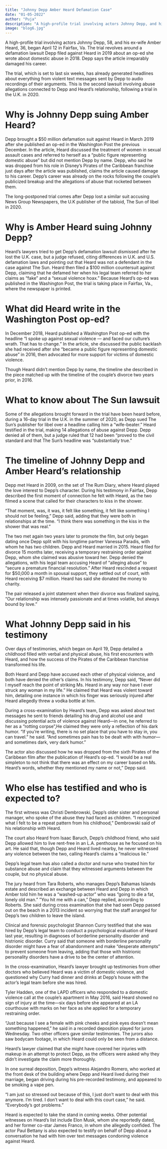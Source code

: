 ```yaml
---
title: "Johnny Depp Amber Heard Defamation Case"
date: "01-05-2022"
author: "Puja"
description: "A high-profile trial involving actors Johnny Depp, and his ex-wife Amber Heard."
image: "blog6.jpg"
---
```


A high-profile trial involving actors Johnny Depp, 58, and his ex-wife Amber Heard, 36, began April 12 in Fairfax, Va. The trial revolves around a defamation lawsuit Depp filed against Heard in 2019 about an op-ed she wrote about domestic abuse in 2018. Depp says the article irreparably damaged his career.

The trial, which is set to last six weeks, has already generated headlines about everything from violent text messages sent by Depp to audio recordings of their arguments. This is the second lawsuit involving abuse allegations connected to Depp and Heard’s relationship, following a trial in the U.K. in 2020.

# Why is Johnny Depp suing Amber Heard?
Depp brought a $50 million defamation suit against Heard in March 2019 after she published an op-ed in the Washington Post the previous December. In the article, Heard discussed the treatment of women in sexual assault cases and referred to herself as a “public figure representing domestic abuse” but did not mention Depp by name. Depp, who said he was dropped from his role in Disney’s Pirates of the Caribbean franchise just days after the article was published, claims the article caused damage to his career. Depp’s career was already on the rocks following the couple’s publicized breakup and the allegations of abuse that rocketed between them.

The long-postponed trial comes after Depp lost a similar suit accusing News Group Newspapers, the U.K publisher of the tabloid, The Sun of libel in 2020.

# Why is Amber Heard suing Johnny Depp?
Heard’s lawyers tried to get Depp’s defamation lawsuit dismissed after he lost the U.K. case, but a judge refused, citing differences in U.K. and U.S. defamation laws and pointing out that Heard was not a defendant in the case against The Sun. Heard then filed a $100 million countersuit against Depp, claiming that he defamed her when his legal team referred to her claims as “fake” and a “sexual violence hoax.” Because Heard’s op-ed was published in the Washington Post, the trial is taking place in Fairfax, Va., where the newspaper is printed.

# What did Heard write in the Washington Post op-ed?
In December 2018, Heard published a Washington Post op-ed with the headline “I spoke up against sexual violence — and faced our culture’s wrath. That has to change.”
In the article, she discussed the public backlash she had received after she “became a public figure representing domestic abuse” in 2016, then advocated for more support for victims of domestic violence.

Though Heard didn’t mention Depp by name, the timeline she described in the piece matched up with the timeline of the couple’s divorce two years prior, in 2016.

# What to know about The Sun lawsuit
Some of the allegations brought forward in the trial have been heard before, during a 16-day trial in the U.K. in the summer of 2020, as Depp sued The Sun’s publisher for libel over a headline calling him a “wife-beater.” Heard testified in the trial, making 14 allegations of abuse against Depp. Depp denied all of them, but a judge ruled that 12 had been “proved to the civil standard and that The Sun’s headline was “substantially true.”

# The timeline of Johnny Depp and Amber Heard’s relationship
Depp met Heard in 2009, on the set of The Rum Diary, where Heard played the love interest to Depp’s character. During his testimony in Fairfax, Depp described the first moment of connection he felt with Heard, as the two filmed a scene that called for their characters to kiss in the shower.

“That moment, was, it was, it felt like something, it felt like something I should not be feeling,” Depp said, adding that they were both in relationships at the time. “I think there was something in the kiss in the shower that was real.”

The two met again two years later to promote the film, but only began dating once Depp split with his longtime partner Vanessa Paradis, with whom he has two children. Depp and Heard married in 2015. Heard filed for divorce 15 months later, receiving a temporary restraining order against Depp, whom she claimed was abusive toward her. Depp denied the allegations, with his legal team accusing Heard of “alleging abuse” to “secure a premature financial resolution.” After Heard rescinded a request for $50,000 a month in spousal support, they settled out of court, with Heard receiving $7 million. Heard has said she donated the money to charity.

The pair released a joint statement when their divorce was finalized saying, “Our relationship was intensely passionate and at times volatile, but always bound by love.”

# What Johnny Depp said in his testimony
Over days of testimonies, which began on April 19, Depp detailed a childhood filled with verbal and physical abuse, his first encounters with Heard, and how the success of the Pirates of the Caribbean franchise transformed his life.

Both Heard and Depp have accused each other of physical violence, and both have denied the other’s claims. In his testimony, Depp said, “Never did I myself reach the point of striking Ms. Heard in any way nor have I ever struck any woman in my life.” He claimed that Heard was violent toward him, detailing one instance in which his finger was seriously injured after Heard allegedly threw a vodka bottle at him.

During a cross-examination by Heard’s team, Depp was asked about text messages he sent to friends detailing his drug and alcohol use and discussing potential acts of violence against Heard—in one, he referred to her as a “rotting corpse”,He claimed they were only a reflection of his dark humor. “If you’re writing, there is no set place that you have to stay in, you can travel.” he said. “And sometimes pain has to be dealt with with humor—and sometimes dark, very dark humor.”

The actor also discussed how he was dropped from the sixth Pirates of the Caribbean film after the publication of Heard’s op-ed. “I would be a real simpleton to not think that there was an effect on my career based on Ms. Heard’s words, whether they mentioned my name or not,” Depp said.

# Who else has testified and who is expected to?
The first witness was Christi Dembrowski, Depp’s older sister and personal manager, who spoke of the abuse they had faced as children. “I recognized what I felt to be a repeat pattern from his childhood,” Dembrowski said of his relationship with Heard.

The court also Heard from Isaac Baruch, Depp’s childhood friend, who said Depp allowed him to live rent-free in an L.A. penthouse as he focused on his art. He said that, though Depp and Heard lived nearby, he never witnessed any violence between the two, calling Heard’s claims a “malicious lie.”

Depp’s legal team has also called a doctor and nurse who treated him for substance abuse and claim that they witnessed arguments between the couple, but no physical abuse.

The jury heard from Tara Roberts, who manages Depp’s Bahamas Islands estate and described an exchange between Heard and Depp in which Amber told him he was a “washed-up actor” who was “going to die a fat, lonely old man.” ”You hit me with a can,” Depp replied, according to Roberts. She said during cross examination that she had seen Depp passed out on the beach in a 2013 incident so worrying that the staff arranged for Depp’s two children to leave the island.

Clinical and forensic psychologist Shannon Curry testified that she was hired by Depp’s legal team to conduct a psychological evaluation of Heard last year, resulting in diagnoses of borderline personality disorder and histrionic disorder. Curry said that someone with borderline personality disorder might have a fear of abandonment and make “desperate attempts” to prevent someone from leaving, adding that those with histrionic personality disorders have a drive to be the center of attention.

In the cross-examination, Heard’s lawyer brought up testimonies from other doctors who believed Heard was a victim of domestic violence, and questioned why Curry had dinner and drinks at Depp’s house with the actor’s legal team before she was hired.

Tyler Hadden, one of the LAPD officers who responded to a domestic violence call at the couple’s apartment in May 2016, said Heard showed no sign of injury at the time—six days before she appeared at an LA courthouse with marks on her face as she applied for a temporary restraining order.

“Just because I see a female with pink cheeks and pink eyes doesn’t mean something happened,” he said in a recorded deposition played for jurors Wednesday. Two other officers gave similar testimonies. The jurors also saw bodycam footage, in which Heard could only be seen from a distance.

Heard’s lawyer claimed that she might have covered her injuries with makeup in an attempt to protect Depp, as the officers were asked why they didn’t investigate the claim more thoroughly.

In one surreal deposition, Depp’s witness Alejandro Romero, who worked at the front desk of the building where Depp and Heard lived during their marriage, began driving during his pre-recorded testimony, and appeared to be smoking a vape pen.

“I am just so stressed out because of this, I just don’t want to deal with this anymore. I’m tired. I don’t want to deal with this court case,” he said. “Everybody’s got problems.”

Heard is expected to take the stand in coming weeks. Other potential witnesses on Heard’s list include Elon Musk, whom she reportedly dated, and her former co-star James Franco, in whom she allegedly confided. The actor Paul Bettany is also expected to testify on behalf of Depp about a conversation he had with him over text messages condoning violence against Heard.

